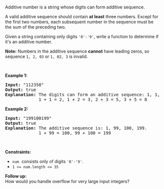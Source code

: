 Additive number is a string whose digits can form additive sequence.

A valid additive sequence should contain __at least__ three numbers. Except for the first two numbers, each subsequent number in the sequence must be the sum of the preceding two.

Given a string containing only digits `` '0'-'9' ``, write a function to determine if it's an additive number.

__Note:__ Numbers in the additive sequence __cannot__ have leading zeros, so sequence `` 1, 2, 03 `` or `` 1, 02, 3 `` is invalid.

&nbsp;

__Example 1:__

<pre>
<strong>Input:</strong> "112358"
<strong>Output:</strong> true
<strong>Explanation:</strong> The digits can form an additive sequence: 1, 1, 2, 3, 5, 8. 
&nbsp;            1 + 1 = 2, 1 + 2 = 3, 2 + 3 = 5, 3 + 5 = 8
</pre>

__Example 2:__

<pre>
<strong>Input:</strong> "199100199"
<strong>Output:</strong> true
<strong>Explanation:</strong> The additive sequence is: 1, 99, 100, 199.&nbsp;
&nbsp;            1 + 99 = 100, 99 + 100 = 199
</pre>

&nbsp;

__Constraints:__

<ul><li><font face="monospace"><code>num</code>&nbsp;</font>consists only of digits <code>'0'-'9'</code>.</li><li><code>1 &lt;= num.length &lt;= 35</code></li></ul>

__Follow up:__  
How would you handle overflow for very large input integers?